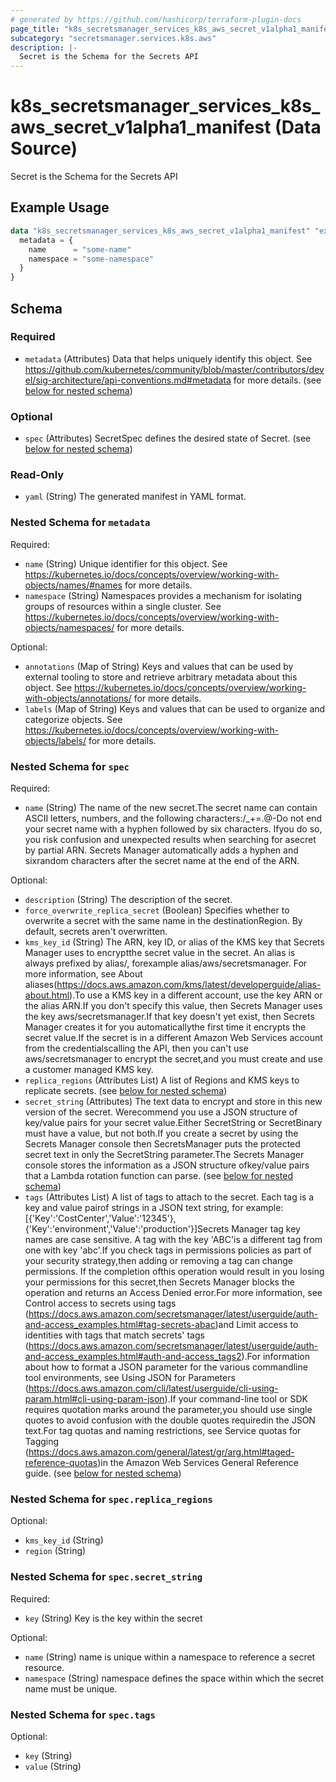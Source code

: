 ```yaml
---
# generated by https://github.com/hashicorp/terraform-plugin-docs
page_title: "k8s_secretsmanager_services_k8s_aws_secret_v1alpha1_manifest Data Source - terraform-provider-k8s"
subcategory: "secretsmanager.services.k8s.aws"
description: |-
  Secret is the Schema for the Secrets API
---
```


# k8s_secretsmanager_services_k8s_aws_secret_v1alpha1_manifest (Data Source)

Secret is the Schema for the Secrets API

## Example Usage

```terraform
data "k8s_secretsmanager_services_k8s_aws_secret_v1alpha1_manifest" "example" {
  metadata = {
    name      = "some-name"
    namespace = "some-namespace"
  }
}
```

<!-- schema generated by tfplugindocs -->
## Schema

### Required

- `metadata` (Attributes) Data that helps uniquely identify this object. See https://github.com/kubernetes/community/blob/master/contributors/devel/sig-architecture/api-conventions.md#metadata for more details. (see [below for nested schema](#nestedatt--metadata))

### Optional

- `spec` (Attributes) SecretSpec defines the desired state of Secret. (see [below for nested schema](#nestedatt--spec))

### Read-Only

- `yaml` (String) The generated manifest in YAML format.

<a id="nestedatt--metadata"></a>
### Nested Schema for `metadata`

Required:

- `name` (String) Unique identifier for this object. See https://kubernetes.io/docs/concepts/overview/working-with-objects/names/#names for more details.
- `namespace` (String) Namespaces provides a mechanism for isolating groups of resources within a single cluster. See https://kubernetes.io/docs/concepts/overview/working-with-objects/namespaces/ for more details.

Optional:

- `annotations` (Map of String) Keys and values that can be used by external tooling to store and retrieve arbitrary metadata about this object. See https://kubernetes.io/docs/concepts/overview/working-with-objects/annotations/ for more details.
- `labels` (Map of String) Keys and values that can be used to organize and categorize objects. See https://kubernetes.io/docs/concepts/overview/working-with-objects/labels/ for more details.


<a id="nestedatt--spec"></a>
### Nested Schema for `spec`

Required:

- `name` (String) The name of the new secret.The secret name can contain ASCII letters, numbers, and the following characters:/_+=.@-Do not end your secret name with a hyphen followed by six characters. Ifyou do so, you risk confusion and unexpected results when searching for asecret by partial ARN. Secrets Manager automatically adds a hyphen and sixrandom characters after the secret name at the end of the ARN.

Optional:

- `description` (String) The description of the secret.
- `force_overwrite_replica_secret` (Boolean) Specifies whether to overwrite a secret with the same name in the destinationRegion. By default, secrets aren't overwritten.
- `kms_key_id` (String) The ARN, key ID, or alias of the KMS key that Secrets Manager uses to encryptthe secret value in the secret. An alias is always prefixed by alias/, forexample alias/aws/secretsmanager. For more information, see About aliases(https://docs.aws.amazon.com/kms/latest/developerguide/alias-about.html).To use a KMS key in a different account, use the key ARN or the alias ARN.If you don't specify this value, then Secrets Manager uses the key aws/secretsmanager.If that key doesn't yet exist, then Secrets Manager creates it for you automaticallythe first time it encrypts the secret value.If the secret is in a different Amazon Web Services account from the credentialscalling the API, then you can't use aws/secretsmanager to encrypt the secret,and you must create and use a customer managed KMS key.
- `replica_regions` (Attributes List) A list of Regions and KMS keys to replicate secrets. (see [below for nested schema](#nestedatt--spec--replica_regions))
- `secret_string` (Attributes) The text data to encrypt and store in this new version of the secret. Werecommend you use a JSON structure of key/value pairs for your secret value.Either SecretString or SecretBinary must have a value, but not both.If you create a secret by using the Secrets Manager console then SecretsManager puts the protected secret text in only the SecretString parameter.The Secrets Manager console stores the information as a JSON structure ofkey/value pairs that a Lambda rotation function can parse. (see [below for nested schema](#nestedatt--spec--secret_string))
- `tags` (Attributes List) A list of tags to attach to the secret. Each tag is a key and value pairof strings in a JSON text string, for example:[{'Key':'CostCenter','Value':'12345'},{'Key':'environment','Value':'production'}]Secrets Manager tag key names are case sensitive. A tag with the key 'ABC'is a different tag from one with key 'abc'.If you check tags in permissions policies as part of your security strategy,then adding or removing a tag can change permissions. If the completion ofthis operation would result in you losing your permissions for this secret,then Secrets Manager blocks the operation and returns an Access Denied error.For more information, see Control access to secrets using tags (https://docs.aws.amazon.com/secretsmanager/latest/userguide/auth-and-access_examples.html#tag-secrets-abac)and Limit access to identities with tags that match secrets' tags (https://docs.aws.amazon.com/secretsmanager/latest/userguide/auth-and-access_examples.html#auth-and-access_tags2).For information about how to format a JSON parameter for the various commandline tool environments, see Using JSON for Parameters (https://docs.aws.amazon.com/cli/latest/userguide/cli-using-param.html#cli-using-param-json).If your command-line tool or SDK requires quotation marks around the parameter,you should use single quotes to avoid confusion with the double quotes requiredin the JSON text.For tag quotas and naming restrictions, see Service quotas for Tagging (https://docs.aws.amazon.com/general/latest/gr/arg.html#taged-reference-quotas)in the Amazon Web Services General Reference guide. (see [below for nested schema](#nestedatt--spec--tags))

<a id="nestedatt--spec--replica_regions"></a>
### Nested Schema for `spec.replica_regions`

Optional:

- `kms_key_id` (String)
- `region` (String)


<a id="nestedatt--spec--secret_string"></a>
### Nested Schema for `spec.secret_string`

Required:

- `key` (String) Key is the key within the secret

Optional:

- `name` (String) name is unique within a namespace to reference a secret resource.
- `namespace` (String) namespace defines the space within which the secret name must be unique.


<a id="nestedatt--spec--tags"></a>
### Nested Schema for `spec.tags`

Optional:

- `key` (String)
- `value` (String)
